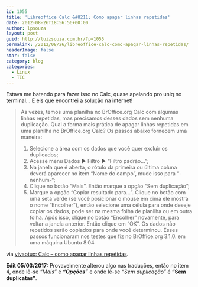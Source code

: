 ```yaml
---
id: 1055
title: 'Libreoffice Calc &#8211; Como apagar linhas repetidas'
date: 2012-08-26T18:56:56+00:00
author: lpsouza
layout: post
guid: http://luizsouza.com.br/?p=1055
permalink: /2012/08/26/libreoffice-calc-como-apagar-linhas-repetidas/
headerImage: false
star: false
category: blog
categories:
  - Linux
  - TIC
---
```

Estava me batendo para fazer isso no Calc, quase apelando pro uniq no terminal&#8230; E eis que encontrei a solução na internet!

> Às vezes, temos uma planilha no BrOffice.org Calc com algumas linhas repetidas, mas precisamos desses dados sem nenhuma duplicação. Qual a forma mais prática de apagar linhas repetidas em uma planilha no BrOffice.org Calc? Os passos abaixo fornecem uma maneira:
> 
>   1. Selecione a área com os dados que você quer excluir os duplicados;
>   2. Acesse menu Dados ▶ Filtro ▶ &#8220;Filtro padrão&#8230;&#8221;;
>   3. Na janela que é aberta, o rótulo da primeira ou última coluna deverá aparecer no item &#8220;Nome do campo&#8221;, mude isso para &#8220;-nenhum-&#8220;;
>   4. Clique no botão &#8220;Mais&#8221;. Então marque a opção &#8220;Sem duplicação&#8221;;
>   5. Marque a opção &#8220;Copiar resultado para&#8230;&#8221;. Clique no botão com uma seta verde (se você posicionar o mouse em cima ele mostra o nome &#8220;Encolher&#8221;), então selecione uma célula para onde deseje copiar os dados, pode ser na mesma folha de planilha ou em outra folha. Após isso, clique no botão &#8220;Encolher&#8221; novamente, para voltar a janela anterior. Então clique em &#8220;OK&#8221;. Os dados não repetidos serão copiados para onde você determinou. Esses passos funcionaram nos testes que fiz no BrOffice.org 3.1.0. em uma máquina Ubuntu 8.04

via [vivaotux: Calc &#8211; como apagar linhas repetidas](http://vivaotux.blogspot.com.br/2010/04/calc-como-apagar-linhas-repetidas.html).

**Edit 05/03/2017:** Provavelmente alterou algo nas traduções, então no item 4, onde lê-se _&#8220;Mais&#8221;_ é _**&#8220;Opções&#8221;**_ e onde lê-se _&#8220;Sem duplicação&#8221;_ é **&#8220;Sem duplicatas&#8221;**.